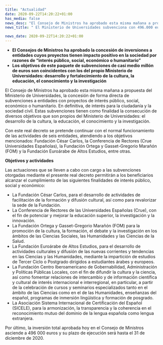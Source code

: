 ```yaml
---
title: "Actualidad"
date: 2020-09-22T14:20:22+01:00
has_media: false
news_desc: "El Consejo de Ministros ha aprobado esta misma mañana a propuesta del Ministerio de Universidades, la concesión de forma directa de subvenciones a entidades con proyectos de interés público, social, económico o humanitario."
news_title: " El Ministerio de Universidades subvenciona con 496.000 euros a diferentes entidades por su impacto positivo para la ciudadanía"

news_date: 2020-09-22T14:20:22+01:00
---
```

<ul>
<li><b>El Consejos de Ministros ha aprobado la concesión de inversiones a entidades cuyos proyectos tienen impacto positivo en la sociedad por razones de “interés público, social, económico o humanitario”</b></li>
<li><b>Los objetivos de este paquete de subvenciones de casi medio millón de euros son coincidentes con los del propio Ministerio de Universidades: desarrollo y fortalecimiento de la cultura, la educación, el conocimiento y la investigación</b></li>
</ul>
<p>El Consejo de Ministros ha aprobado esta misma mañana a propuesta del Ministerio de Universidades, la concesión de forma directa de subvenciones a entidades con proyectos de interés público, social, económico o humanitario. En definitiva, de interés para la ciudadanía y la sociedad civil. Estas subvenciones tienen como finalidad la consecución de diversos objetivos que son propios del Ministerio de Universidades: el desarrollo de la cultura, la educación, el conocimiento y la investigación.</p>
<p>Con este real decreto se pretende continuar con el normal funcionamiento de las actividades de seis entidades, atendiendo a los objetivos mencionados: Fundación César Carlos, la Conferencia de Rectores (Crue Universidades Españolas), la Fundación Ortega y Gasset-Gregorio Marañón (FOM) y la Fundación Euroárabe de Altos Estudios, entre otras.</p>
<p><b>Objetivos y actividades</b></p>
<p>Las actuaciones que se lleven a cabo con cargo a las subvenciones otorgadas mediante el presente real decreto permitirán a los beneficiarios alcanzar el cumplimiento de las siguientes finalidades de interés público, social y económico:</p>
<ul>
<li>La Fundación César Carlos, para el desarrollo de actividades de facilitación de la formación y difusión cultural, así como para revalorizar la sede de la Fundación.</li>
<li>La Conferencia de Rectores de las Universidades Españolas (Crue), con el fin de potenciar y mejorar la educación superior, la investigación y la innovación.</li>
<li>La Fundación Ortega y Gasset-Gregorio Marañón (FOM) para la promoción de la cultura, la formación, el debate y la investigación en los ámbitos de las Ciencias Sociales, las Humanidades y las Ciencias de la Salud.</li>
<li>La Fundación Euroárabe de Altos Estudios, para el desarrollo de actividades culturales y difusión de las nuevas corrientes y tendencias en las Ciencias y las Humanidades, mediante la impartición de estudios de Tercer Ciclo o Postgrado dirigidos a estudiantes árabes y europeos.</li>
<li>La Fundación Centro Iberoamericano de Gobernabilidad, Administración y Políticas Públicas Locales, con el fin de difundir la cultura y la ciencia, así como fomentar relaciones de intercambio y de información científica y cultural de interés internacional e interregional, en particular, a partir de la celebración de cursos y seminarios especializados tanto en el ámbito de las Ciencias como en el de las Humanidades, enseñanzas del español, programas de inmersión ling&uuml;ística y formación de posgrado.</li>
<li>La Asociación Sistema Internacional de Certificación del Español (SICELE), para la armonización, la transparencia y la coherencia en el reconocimiento mutuo del dominio de la lengua española como lengua extranjera.</li>
</ul>
<p>Por último, la inversión total aprobada hoy en el Consejo de Ministros asciende a 496 000 euros y su plazo de ejecución será hasta el 31 de diciembre de 2020.</p>
